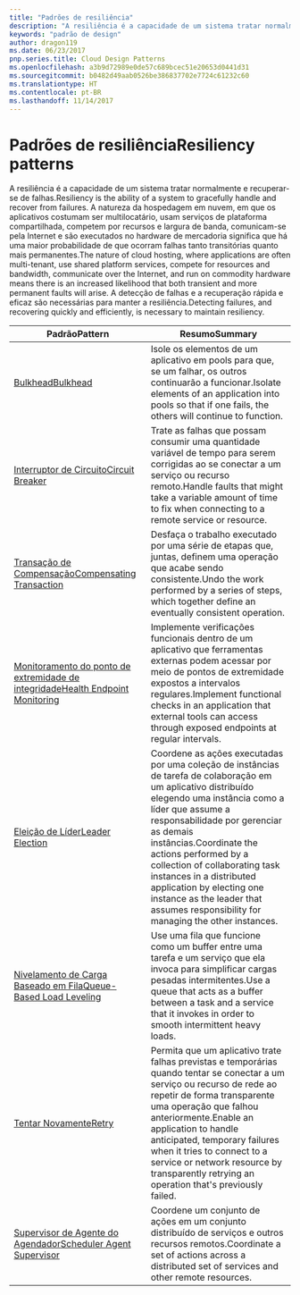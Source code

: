 ```yaml
---
title: "Padrões de resiliência"
description: "A resiliência é a capacidade de um sistema tratar normalmente e recuperar-se de falhas. A natureza da hospedagem em nuvem, em que os aplicativos costumam ser multilocatário, usam serviços de plataforma compartilhada, competem por recursos e largura de banda, comunicam-se pela Internet e são executados no hardware de mercadoria significa que há uma maior probabilidade de que ocorram falhas tanto transitórias quanto mais permanentes. A detecção de falhas e a recuperação rápida e eficaz são necessárias para manter a resiliência."
keywords: "padrão de design"
author: dragon119
ms.date: 06/23/2017
pnp.series.title: Cloud Design Patterns
ms.openlocfilehash: a3b9d72989e0de57c689bcec51e20653d0441d31
ms.sourcegitcommit: b0482d49aab0526be386837702e7724c61232c60
ms.translationtype: HT
ms.contentlocale: pt-BR
ms.lasthandoff: 11/14/2017
---
```

# <a name="resiliency-patterns"></a><span data-ttu-id="6e4c4-106">Padrões de resiliência</span><span class="sxs-lookup"><span data-stu-id="6e4c4-106">Resiliency patterns</span></span>

<span data-ttu-id="6e4c4-107">A resiliência é a capacidade de um sistema tratar normalmente e recuperar-se de falhas.</span><span class="sxs-lookup"><span data-stu-id="6e4c4-107">Resiliency is the ability of a system to gracefully handle and recover from failures.</span></span> <span data-ttu-id="6e4c4-108">A natureza da hospedagem em nuvem, em que os aplicativos costumam ser multilocatário, usam serviços de plataforma compartilhada, competem por recursos e largura de banda, comunicam-se pela Internet e são executados no hardware de mercadoria significa que há uma maior probabilidade de que ocorram falhas tanto transitórias quanto mais permanentes.</span><span class="sxs-lookup"><span data-stu-id="6e4c4-108">The nature of cloud hosting, where applications are often multi-tenant, use shared platform services, compete for resources and bandwidth, communicate over the Internet, and run on commodity hardware means there is an increased likelihood that both transient and more permanent faults will arise.</span></span> <span data-ttu-id="6e4c4-109">A detecção de falhas e a recuperação rápida e eficaz são necessárias para manter a resiliência.</span><span class="sxs-lookup"><span data-stu-id="6e4c4-109">Detecting failures, and recovering quickly and efficiently, is necessary to maintain resiliency.</span></span>

| <span data-ttu-id="6e4c4-110">Padrão</span><span class="sxs-lookup"><span data-stu-id="6e4c4-110">Pattern</span></span> | <span data-ttu-id="6e4c4-111">Resumo</span><span class="sxs-lookup"><span data-stu-id="6e4c4-111">Summary</span></span> |
| ------- | ------- |
| [<span data-ttu-id="6e4c4-112">Bulkhead</span><span class="sxs-lookup"><span data-stu-id="6e4c4-112">Bulkhead</span></span>](../bulkhead.md) | <span data-ttu-id="6e4c4-113">Isole os elementos de um aplicativo em pools para que, se um falhar, os outros continuarão a funcionar.</span><span class="sxs-lookup"><span data-stu-id="6e4c4-113">Isolate elements of an application into pools so that if one fails, the others will continue to function.</span></span> |
| [<span data-ttu-id="6e4c4-114">Interruptor de Circuito</span><span class="sxs-lookup"><span data-stu-id="6e4c4-114">Circuit Breaker</span></span>](../circuit-breaker.md) | <span data-ttu-id="6e4c4-115">Trate as falhas que possam consumir uma quantidade variável de tempo para serem corrigidas ao se conectar a um serviço ou recurso remoto.</span><span class="sxs-lookup"><span data-stu-id="6e4c4-115">Handle faults that might take a variable amount of time to fix when connecting to a remote service or resource.</span></span> |
| [<span data-ttu-id="6e4c4-116">Transação de Compensação</span><span class="sxs-lookup"><span data-stu-id="6e4c4-116">Compensating Transaction</span></span>](../compensating-transaction.md) | <span data-ttu-id="6e4c4-117">Desfaça o trabalho executado por uma série de etapas que, juntas, definem uma operação que acabe sendo consistente.</span><span class="sxs-lookup"><span data-stu-id="6e4c4-117">Undo the work performed by a series of steps, which together define an eventually consistent operation.</span></span> |
| [<span data-ttu-id="6e4c4-118">Monitoramento do ponto de extremidade de integridade</span><span class="sxs-lookup"><span data-stu-id="6e4c4-118">Health Endpoint Monitoring</span></span>](../health-endpoint-monitoring.md) | <span data-ttu-id="6e4c4-119">Implemente verificações funcionais dentro de um aplicativo que ferramentas externas podem acessar por meio de pontos de extremidade expostos a intervalos regulares.</span><span class="sxs-lookup"><span data-stu-id="6e4c4-119">Implement functional checks in an application that external tools can access through exposed endpoints at regular intervals.</span></span> |
| [<span data-ttu-id="6e4c4-120">Eleição de Líder</span><span class="sxs-lookup"><span data-stu-id="6e4c4-120">Leader Election</span></span>](../leader-election.md) | <span data-ttu-id="6e4c4-121">Coordene as ações executadas por uma coleção de instâncias de tarefa de colaboração em um aplicativo distribuído elegendo uma instância como a líder que assume a responsabilidade por gerenciar as demais instâncias.</span><span class="sxs-lookup"><span data-stu-id="6e4c4-121">Coordinate the actions performed by a collection of collaborating task instances in a distributed application by electing one instance as the leader that assumes responsibility for managing the other instances.</span></span> |
| [<span data-ttu-id="6e4c4-122">Nivelamento de Carga Baseado em Fila</span><span class="sxs-lookup"><span data-stu-id="6e4c4-122">Queue-Based Load Leveling</span></span>](../queue-based-load-leveling.md) | <span data-ttu-id="6e4c4-123">Use uma fila que funcione como um buffer entre uma tarefa e um serviço que ela invoca para simplificar cargas pesadas intermitentes.</span><span class="sxs-lookup"><span data-stu-id="6e4c4-123">Use a queue that acts as a buffer between a task and a service that it invokes in order to smooth intermittent heavy loads.</span></span> |
| [<span data-ttu-id="6e4c4-124">Tentar Novamente</span><span class="sxs-lookup"><span data-stu-id="6e4c4-124">Retry</span></span>](../retry.md) | <span data-ttu-id="6e4c4-125">Permita que um aplicativo trate falhas previstas e temporárias quando tentar se conectar a um serviço ou recurso de rede ao repetir de forma transparente uma operação que falhou anteriormente.</span><span class="sxs-lookup"><span data-stu-id="6e4c4-125">Enable an application to handle anticipated, temporary failures when it tries to connect to a service or network resource by transparently retrying an operation that's previously failed.</span></span> |
| [<span data-ttu-id="6e4c4-126">Supervisor de Agente do Agendador</span><span class="sxs-lookup"><span data-stu-id="6e4c4-126">Scheduler Agent Supervisor</span></span>](../scheduler-agent-supervisor.md) | <span data-ttu-id="6e4c4-127">Coordene um conjunto de ações em um conjunto distribuído de serviços e outros recursos remotos.</span><span class="sxs-lookup"><span data-stu-id="6e4c4-127">Coordinate a set of actions across a distributed set of services and other remote resources.</span></span> |